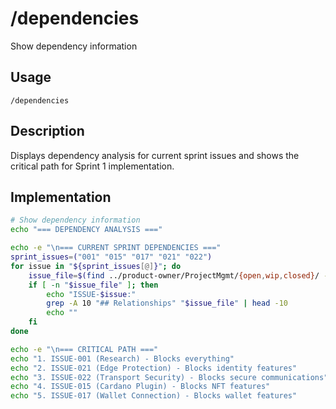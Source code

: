 # /dependencies

Show dependency information

## Usage
```
/dependencies
```

## Description
Displays dependency analysis for current sprint issues and shows the critical path for Sprint 1 implementation.

## Implementation
```bash
# Show dependency information
echo "=== DEPENDENCY ANALYSIS ==="

echo -e "\n=== CURRENT SPRINT DEPENDENCIES ==="
sprint_issues=("001" "015" "017" "021" "022")
for issue in "${sprint_issues[@]}"; do
    issue_file=$(find ../product-owner/ProjectMgmt/{open,wip,closed}/ -name "ISSUE-$issue-*.md" 2>/dev/null)
    if [ -n "$issue_file" ]; then
        echo "ISSUE-$issue:"
        grep -A 10 "## Relationships" "$issue_file" | head -10
        echo ""
    fi
done

echo -e "\n=== CRITICAL PATH ==="
echo "1. ISSUE-001 (Research) - Blocks everything"
echo "2. ISSUE-021 (Edge Protection) - Blocks identity features"
echo "3. ISSUE-022 (Transport Security) - Blocks secure communications"
echo "4. ISSUE-015 (Cardano Plugin) - Blocks NFT features"
echo "5. ISSUE-017 (Wallet Connection) - Blocks wallet features"
```